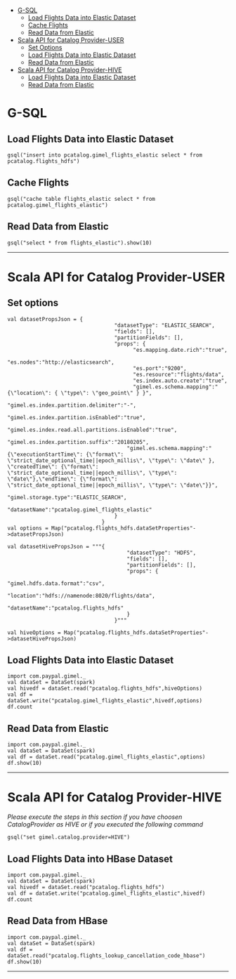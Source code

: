 
* [G-SQL](#g--sql)
    * [Load Flights Data into Elastic Dataset](#load-flights-data-into-elastic-dataset)
    * [Cache Flights](#cache-flights)
    * [Read Data from Elastic](#read-data-from-elastic)
* [Scala API for Catalog Provider-USER](#scala-api-for-catalog-provider--user)
    * [Set Options](#set-options)
    * [Load Flights Data into Elastic Dataset](#load-flights-data-into-elastic-dataset)
    * [Read Data from Elastic](#read-data-from-elastic)
* [Scala API for Catalog Provider-HIVE](#scala-api-for-catalog-provider--hive)
    * [Load Flights Data into Elastic Dataset](#load-flights-data-into-elastic-dataset)
    * [Read Data from Elastic](#read-data-from-elastic)
   
# G-SQL

## Load Flights Data into Elastic Dataset
```
gsql("insert into pcatalog.gimel_flights_elastic select * from pcatalog.flights_hdfs")
```

## Cache Flights 
```
gsql("cache table flights_elastic select * from  pcatalog.gimel_flights_elastic")
```

## Read Data from Elastic
```
gsql("select * from flights_elastic").show(10)
```
______________________________________________________

# Scala API for Catalog Provider-USER

## Set options
```
val datasetPropsJson = {
                                  "datasetType": "ELASTIC_SEARCH",
                                  "fields": [],
                                  "partitionFields": [],
                                  "props": {
                                		"es.mapping.date.rich":"true",
                                		"es.nodes":"http://elasticsearch",
                                		"es.port":"9200",
                                		"es.resource":"flights/data",
                                		"es.index.auto.create":"true",
                                		"gimel.es.schema.mapping":"{\"location\": { \"type\": \"geo_point\" } }",
                              		  "gimel.es.index.partition.delimiter":"-",
                              		  "gimel.es.index.partition.isEnabled":"true",
                              		  "gimel.es.index.read.all.partitions.isEnabled":"true",
                              		  "gimel.es.index.partition.suffix":"20180205",
                              		  "gimel.es.schema.mapping":"{\"executionStartTime\": {\"format\": \"strict_date_optional_time||epoch_millis\", \"type\": \"date\" }, \"createdTime\": {\"format\": \"strict_date_optional_time||epoch_millis\", \"type\": \"date\"},\"endTime\": {\"format\": \"strict_date_optional_time||epoch_millis\", \"type\": \"date\"}}",
                              		  "gimel.storage.type":"ELASTIC_SEARCH",
                              		  "datasetName":"pcatalog.gimel_flights_elastic"
                                  }
                              }
val options = Map("pcatalog.flights_hdfs.dataSetProperties"->datasetPropsJson)

val datasetHivePropsJson = """{ 
                                      "datasetType": "HDFS",
                                      "fields": [],
                                      "partitionFields": [],
                                      "props": {
                                           "gimel.hdfs.data.format":"csv",
                                           "location":"hdfs://namenode:8020/flights/data",
                                           "datasetName":"pcatalog.flights_hdfs"
                                      }
                                  }"""
                                  
val hiveOptions = Map("pcatalog.flights_hdfs.dataSetProperties"->datasetHivePropsJson)
```

## Load Flights Data into Elastic Dataset
```
import com.paypal.gimel._
val dataSet = DataSet(spark)
val hivedf = dataSet.read("pcatalog.flights_hdfs",hiveOptions)
val df = dataSet.write("pcatalog.gimel_flights_elastic",hivedf,options)
df.count
```

## Read Data from Elastic
```
import com.paypal.gimel._
val dataSet = DataSet(spark)
val df = dataSet.read("pcatalog.gimel_flights_elastic",options)
df.show(10)
```
_________________________________________________


# Scala API for Catalog Provider-HIVE

*Please execute the steps in this section if you have choosen CatalogProvider as HIVE or if you executed the following command*

```gsql("set gimel.catalog.provider=HIVE")```

## Load Flights Data into HBase Dataset
```
import com.paypal.gimel._
val dataSet = DataSet(spark)
val hivedf = dataSet.read("pcatalog.flights_hdfs")
val df = dataSet.write("pcatalog.gimel_flights_elastic",hivedf)
df.count
```

## Read Data from HBase
```
import com.paypal.gimel._
val dataSet = DataSet(spark)
val df = dataSet.read("pcatalog.flights_lookup_cancellation_code_hbase")
df.show(10)
```

_________________________________________________



